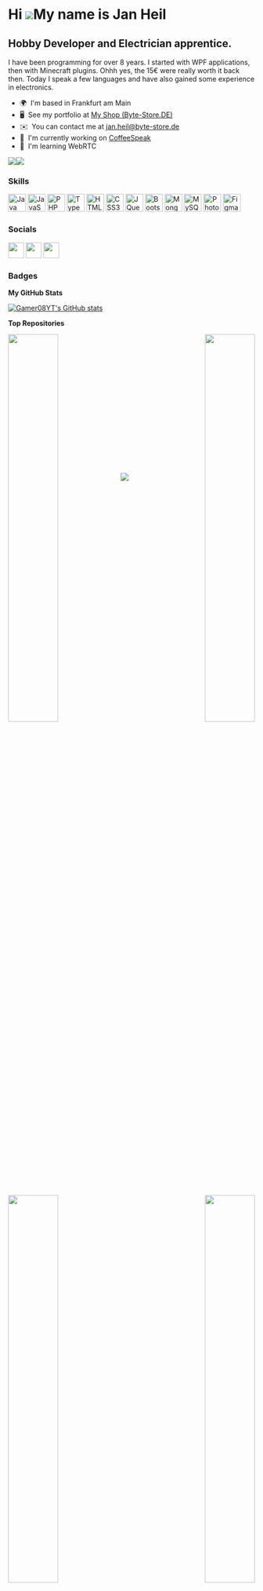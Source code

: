 Hi ![](https://user-images.githubusercontent.com/18350557/176309783-0785949b-9127-417c-8b55-ab5a4333674e.gif)My name is Jan Heil
================================================================================================================================

Hobby Developer and Electrician apprentice.
-------------------------------------------

I have been programming for over 8 years. I started with WPF applications, then with Minecraft plugins. Ohhh yes, the 15€ were really worth it back then. Today I speak a few languages and have also gained some experience in electronics.

* 🌍  I'm based in Frankfurt am Main
* 🖥️  See my portfolio at [My Shop (Byte-Store.DE)](http://byte-store.de)
* ✉️  You can contact me at [jan.heil@byte-store.de](mailto:jan.heil@byte-store.de)
* 🚀  I'm currently working on [CoffeeSpeak](http://coffeespeak.byte-store.de/)
* 🧠  I'm learning WebRTC

<a href="https://www.github.com/Gamer08YT" target="_blank" rel="noreferrer"><img
src="https://img.shields.io/github/followers/Gamer08YT?logo=github&style=for-the-badge&color=0891b2&labelColor=1c1917" /></a><a href="https://www.twitter.com/NeXusPlayZEU" target="_blank" rel="noreferrer"><img
src="https://img.shields.io/twitter/follow/NeXusPlayZEU?logo=twitter&style=for-the-badge&color=0891b2&labelColor=1c1917"
/></a>

### Skills


<p align="left">
<a href="https://www.oracle.com/java/" target="_blank" rel="noreferrer"><img src="https://raw.githubusercontent.com/danielcranney/readme-generator/main/public/icons/skills/java-colored.svg" width="36" height="36" alt="Java" /></a>
<a href="https://developer.mozilla.org/en-US/docs/Web/JavaScript" target="_blank" rel="noreferrer"><img src="https://raw.githubusercontent.com/danielcranney/readme-generator/main/public/icons/skills/javascript-colored.svg" width="36" height="36" alt="JavaScript" /></a>
<a href="https://www.php.net/" target="_blank" rel="noreferrer"><img src="https://raw.githubusercontent.com/danielcranney/readme-generator/main/public/icons/skills/php-colored.svg" width="36" height="36" alt="PHP" /></a>
<a href="https://www.typescriptlang.org/" target="_blank" rel="noreferrer"><img src="https://raw.githubusercontent.com/danielcranney/readme-generator/main/public/icons/skills/typescript-colored.svg" width="36" height="36" alt="TypeScript" /></a>
<a href="https://developer.mozilla.org/en-US/docs/Glossary/HTML5" target="_blank" rel="noreferrer"><img src="https://raw.githubusercontent.com/danielcranney/readme-generator/main/public/icons/skills/html5-colored.svg" width="36" height="36" alt="HTML5" /></a>
<a href="https://www.w3.org/TR/CSS/#css" target="_blank" rel="noreferrer"><img src="https://raw.githubusercontent.com/danielcranney/readme-generator/main/public/icons/skills/css3-colored.svg" width="36" height="36" alt="CSS3" /></a>
<a href="https://jquery.com/" target="_blank" rel="noreferrer"><img src="https://raw.githubusercontent.com/danielcranney/readme-generator/main/public/icons/skills/jquery-colored.svg" width="36" height="36" alt="JQuery" /></a>
<a href="https://getbootstrap.com/" target="_blank" rel="noreferrer"><img src="https://raw.githubusercontent.com/danielcranney/readme-generator/main/public/icons/skills/bootstrap-colored.svg" width="36" height="36" alt="Bootstrap" /></a>
<a href="https://www.mongodb.com/" target="_blank" rel="noreferrer"><img src="https://raw.githubusercontent.com/danielcranney/readme-generator/main/public/icons/skills/mongodb-colored.svg" width="36" height="36" alt="MongoDB" /></a>
<a href="https://www.mysql.com/" target="_blank" rel="noreferrer"><img src="https://raw.githubusercontent.com/danielcranney/readme-generator/main/public/icons/skills/mysql-colored.svg" width="36" height="36" alt="MySQL" /></a>
<a href="https://www.adobe.com/uk/products/photoshop.html" target="_blank" rel="noreferrer"><img src="https://raw.githubusercontent.com/danielcranney/readme-generator/main/public/icons/skills/photoshop-colored.svg" width="36" height="36" alt="Photoshop" /></a>
<a href="https://www.figma.com/" target="_blank" rel="noreferrer"><img src="https://raw.githubusercontent.com/danielcranney/readme-generator/main/public/icons/skills/figma-colored.svg" width="36" height="36" alt="Figma" /></a>
</p>


### Socials

<p align="left"> <a href="https://discord.com/users/jaxnprivate#3503" target="_blank" rel="noreferrer"><img src="https://raw.githubusercontent.com/danielcranney/readme-generator/main/public/icons/socials/discord.svg" width="32" height="32" /></a> <a href="https://www.github.com/Gamer08YT" target="_blank" rel="noreferrer"><img src="https://raw.githubusercontent.com/danielcranney/readme-generator/main/public/icons/socials/github.svg" width="32" height="32" /></a> <a href="https://www.twitter.com/NeXusPlayZEU" target="_blank" rel="noreferrer"><img src="https://raw.githubusercontent.com/danielcranney/readme-generator/main/public/icons/socials/twitter.svg" width="32" height="32" /></a></p>

### Badges

<b>My GitHub Stats</b>

<a href="http://www.github.com/Gamer08YT"><img src="https://github-readme-stats.vercel.app/api?username=Gamer08YT&show_icons=true&hide=&count_private=true&title_color=0891b2&text_color=ffffff&icon_color=0891b2&bg_color=1c1917&hide_border=true&show_icons=true" alt="Gamer08YT's GitHub stats" /></a>

<b>Top Repositories</b>

<div width="100%" align="center"><a href="https://github.com/Gamer08YT/hostinger" align="left"><img align="left" width="45%" src="https://github-readme-stats.vercel.app/api/pin/?username=Gamer08YT&repo=hostinger&title_color=0891b2&text_color=ffffff&icon_color=0891b2&bg_color=1c1917&hide_border=true&locale=en" /></a><a href="https://github.com/Gamer08YT/unifi-proxy" align="right"><img align="right" width="45%" src="https://github-readme-stats.vercel.app/api/pin/?username=Gamer08YT&repo=unifi-proxy&title_color=0891b2&text_color=ffffff&icon_color=0891b2&bg_color=1c1917&hide_border=true&locale=en" /></a></div>

<br /><br /><br /><br /><br /><br />

<div width="100%" align="center"><a href="https://github.com/Gamer08YT/TS5Extractor" align="left"><img align="left" width="45%" src="https://github-readme-stats.vercel.app/api/pin/?username=Gamer08YT&repo=TS5Extractor&title_color=0891b2&text_color=ffffff&icon_color=0891b2&bg_color=1c1917&hide_border=true&locale=en" /></a><a href="https://github.com/Gamer08YT/TS5Bot" align="right"><img align="right" width="45%" src="https://github-readme-stats.vercel.app/api/pin/?username=Gamer08YT&repo=TS5Bot&title_color=0891b2&text_color=ffffff&icon_color=0891b2&bg_color=1c1917&hide_border=true&locale=en" /></a></div>

<br /><br /><br /><br /><br /><br />
<br /><br /><br />

<img src="https://github-readme-stats-gjjo.vercel.app/api/top-langs/?username=anuraghazra&layout=compact&theme=dark" />

[![Time Stats (Month)](https://github-readme-stats-gjjo.vercel.app/api/wakatime?username=JaXnPriVate&theme=dark&custom_title=Month%20%Stats&bg_color=30,e96443,904e95)](https://github.com/Gamer08YT)

### Support Me

<a href="https://www.buymeacoffee.com/jaxnprivate"><img src="https://cdn.buymeacoffee.com/buttons/v2/default-yellow.png" width="200" /></a>

